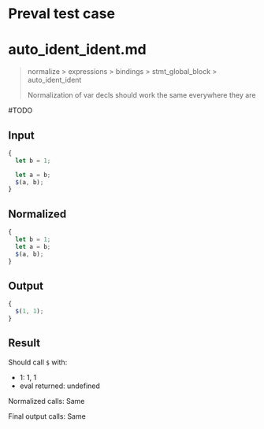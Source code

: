# Preval test case

# auto_ident_ident.md

> normalize > expressions > bindings > stmt_global_block > auto_ident_ident
>
> Normalization of var decls should work the same everywhere they are

#TODO

## Input

`````js filename=intro
{
  let b = 1;

  let a = b;
  $(a, b);
}
`````

## Normalized

`````js filename=intro
{
  let b = 1;
  let a = b;
  $(a, b);
}
`````

## Output

`````js filename=intro
{
  $(1, 1);
}
`````

## Result

Should call `$` with:
 - 1: 1, 1
 - eval returned: undefined

Normalized calls: Same

Final output calls: Same
